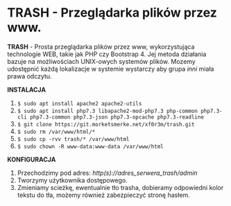 # TRASH - Przeglądarka plików przez www.

**TRASH** - Prosta przeglądarka plików przez www, wykorzystująca technologie WEB, takie jak PHP czy Bootstrap 4. Jej metoda działania bazuje na możliwościach UNIX-owych systemów plików. Mozemy udostępnić każdą lokalizacje w systemie wystarczy aby grupa *inni* miała prawa odczytu.

**INSTALACJA**

1. `$ sudo apt install apache2 apache2-utils`
2. `$ sudo apt install php7.3 libapache2-mod-php7.3 php-common php7.3-cli php7.3-common php7.3-json php7.3-opcache php7.3-readline`
3. `$ git clone https://git.morketsmerke.net/xf0r3m/trash.git`
4. `$ sudo rm /var/www/html/*`
5. `$ sudo cp -rvv trash/* /var/www/html`
6. `$ sudo chown -R www-data:www-data /var/www/html`

**KONFIGURACJA**

1. Przechodzimy pod adres: *http(s)://adres_serwera_trash/admin*
2. Tworzymy użytkownika dostępowego.
3. Zmieniamy scieżkę, ewentualnie tło trasha, dobieramy odpowiedni kolor tekstu do tła, możemy również zabezpieczyć stronę hasłem.

